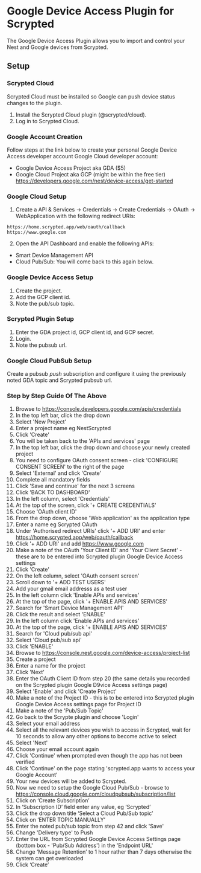 # Google Device Access Plugin for Scrypted

The Google Device Access Plugin allows you to import and control your Nest and Google devices from Scrypted.

## Setup

### Scrypted Cloud

Scrypted Cloud must be installed so Google can push device status changes to the plugin.

1. Install the Scrypted Cloud plugin (@scrypted/cloud).
2. Log in to Scrypted Cloud.

### Google Account Creation

Follow steps at the link below to create your personal Google Device Access developer account Google Cloud developer account:

* Google Device Access Project aka GDA ($5)
* Google Cloud Project aka GCP (might be within the free tier)
https://developers.google.com/nest/device-access/get-started

### Google Cloud Setup
1. Create a API & Services -> Credentials -> Create Credentials -> OAuth -> WebApplication with the following redirect URIs:
```
https://home.scrypted.app/web/oauth/callback
https://www.google.com
```
2. Open the API Dashboard and enable the following APIs:
  * Smart Device Management API
  * Cloud Pub/Sub: You will come back to this again below.

### Google Device Access Setup
1. Create the project.
2. Add the GCP client id.
3. Note the pub/sub topic.

### Scrypted Plugin Setup
1. Enter the GDA project id, GCP client id, and GCP secret.
2. Login.
3. Note the pubsub url.

### Google Cloud PubSub Setup

Create a pubsub *push* subscription and configure it using the previously noted GDA topic and Scrypted pubsub url.






### Step by Step Guide Of The Above

1. Browse to https://console.developers.google.com/apis/credentials
2. In the top left bar, click the drop down
3. Select 'New Project'
4. Enter a project name eg NestScrypted
5. Click 'Create'
6. You will be taken back to the 'APIs and services' page
7. In the top left bar, click the drop down and choose your newly created project
8. You need to configure OAuth consent screen - click 'CONFIGURE CONSENT SCREEN' to the right of the page
9. Select 'External' and click 'Create'
10. Complete all mandatory fields
11. Click 'Save and continue' for the next 3 screens
12. Click 'BACK TO DASHBOARD'
13. In the left column, select 'Credentials'
14. At the top of the screen, click '+ CREATE CREDENTIALS'
15. Choose 'OAuth client ID'
16. From the drop down, choose 'Web application' as the application type
17. Enter a name eg Scrypted OAuth
18. Under 'Authorised redirect URIs' click '+ ADD URI' and enter https://home.scrypted.app/web/oauth/callback
19. Click '+ ADD URI' and add https://www.google.com
20. Make a note of the OAuth 'Your Client ID' and 'Your Client Secret' - these are to be entered into Scrypted plugin Google Device Access settings
21. Click 'Create'
22. On the left column, select 'OAuth consent screen'
23. Scroll down to '+ ADD TEST USERS'
24. Add your gmail email addresss as a test user
25. In the left column click 'Enable APIs and services'
26. At the top of the page, click '+ ENABLE APIS AND SERVICES'
27. Search for 'Smart Device Management API'
28. Click the result and select 'ENABLE'
29. In the left column click 'Enable APIs and services'
30. At the top of the page, click '+ ENABLE APIS AND SERVICES'
31. Search for 'Cloud pub/sub api'
32. Select 'Cloud pub/sub api'
33. Click 'ENABLE'
34. Browse to https://console.nest.google.com/device-access/project-list
35. Create a project
36. Enter a name for the project
37. Click 'Next'
38. Enter the OAuth Client ID from step 20 (the same details you recorded on the Scrypted plugin Google D9vice Access settings page)
40. Select 'Enable' and click 'Create Project'
41. Make a note of the Project ID - this is to be entered into Scrypted plugin Google Device Access settings page for Project ID
42. Make a note of the 'Pub/Sub Topic'
43. Go back to the Scrypte plugin and choose 'Login'
44. Select your email address
45. Select all the relevant devices you wish to access in Scrypted, wait for 10 seconds to allow any other options to become active to select
46. Select 'Next'
47. Choose your email account again
48. Click 'Continue' when prompted even though the app has not been verified
49. Click 'Continue' on the page stating 'scrypted.app wants to access your Google Account'
50. Your new devices will be added to Scrypted.
51. Now we need to setup the Google Cloud Pub/Sub - browse to https://console.cloud.google.com/cloudpubsub/subscription/list
52. Click on ‘Create Subscription’
53. In ‘Subscription ID’ field enter any value, eg ‘Scrypted’
54. Click the drop down title ‘Select a Cloud Pub/Sub topic’
55. Click on ‘ENTER TOPIC MANUALLY’
56. Enter the noted pub/sub topic from step 42 and click 'Save'
57. Change 'Delivery type' to Push
58. Enter the URL from Scrypted Google Device Access Settings page (bottom box - 'Pub/Sub Address') in the 'Endpoint URL'
59. Change ‘Message Retention’ to 1 hour rather than 7 days otherwise the system can get overloaded
60. Click ‘Create’
